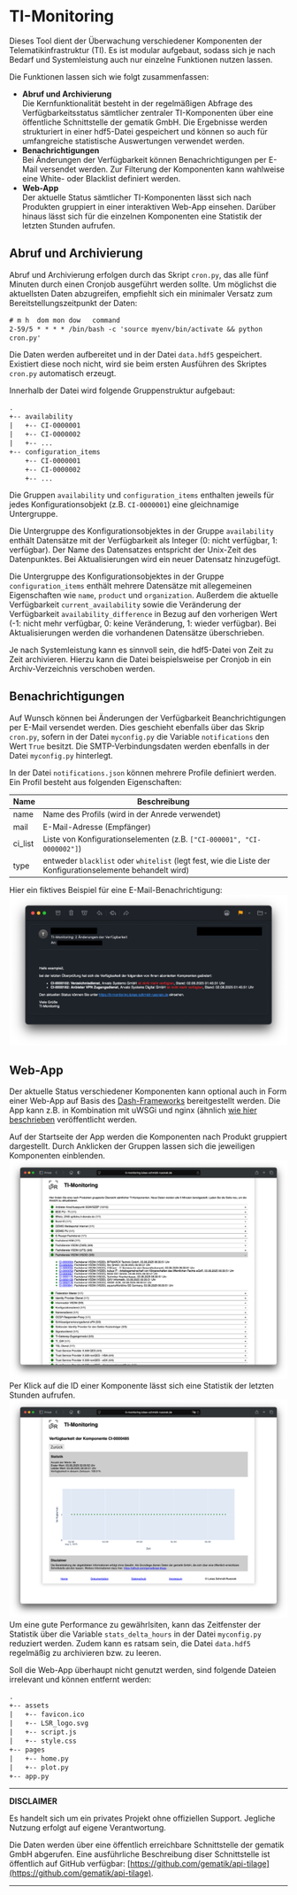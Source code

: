 # TI-Monitoring

Dieses Tool dient der Überwachung verschiedener Komponenten der Telematikinfrastruktur (TI).
Es ist modular aufgebaut, sodass sich je nach Bedarf und Systemleistung auch nur einzelne Funktionen nutzen lassen.

Die Funktionen lassen sich wie folgt zusammenfassen:

* __Abruf und Archivierung__<br>
Die Kernfunktionalität besteht in der regelmäßigen Abfrage des Verfügbarkeitsstatus sämtlicher zentraler TI-Komponenten über eine öffentliche Schnittstelle der gematik GmbH. Die Ergebnisse werden strukturiert in einer hdf5-Datei gespeichert und können so auch für umfangreiche statistische Auswertungen verwendet werden.
* __Benachrichtigungen__<br>
Bei Änderungen der Verfügbarkeit können Benachrichtigungen per E-Mail versendet werden. Zur Filterung der Komponenten kann wahlweise eine White- oder Blacklist definiert werden.
* __Web-App__<br>
Der aktuelle Status sämtlicher TI-Komponenten lässt sich nach Produkten gruppiert in einer interaktiven Web-App einsehen. Darüber hinaus lässt sich für die einzelnen Komponenten eine Statistik der letzten Stunden aufrufen.

## Abruf und Archivierung
Abruf und Archivierung erfolgen durch das Skript `cron.py`, das alle fünf Minuten durch einen Cronjob ausgeführt werden sollte. Um möglichst die aktuellsten Daten abzugreifen,  empfiehlt sich ein minimaler Versatz zum Bereitstellungszeitpunkt der Daten:
```
# m h  dom mon dow   command
2-59/5 * * * * /bin/bash -c 'source myenv/bin/activate && python cron.py'
```
Die Daten werden aufbereitet und in der Datei `data.hdf5` gespeichert. Existiert diese noch nicht, wird sie beim ersten Ausführen des Skriptes `cron.py` automatisch erzeugt.

Innerhalb der Datei wird folgende Gruppenstruktur aufgebaut:

```
.
+-- availability
|   +-- CI-0000001
|   +-- CI-0000002
|   +-- ...
+-- configuration_items
    +-- CI-0000001
    +-- CI-0000002
    +-- ...
```

Die Gruppen `availability` und `configuration_items` enthalten jeweils für jedes Konfigurationsobjekt (z.B. `CI-0000001`) eine gleichnamige Untergruppe.

Die Untergruppe des Konfigurationsobjektes in der Gruppe `availability` enthält Datensätze mit der Verfügbarkeit als Integer (0: nicht verfügbar, 1: verfügbar). Der Name des Datensatzes entspricht der Unix-Zeit des Datenpunktes. Bei Aktualisierungen wird ein neuer Datensatz hinzugefügt.

Die Untergruppe des Konfigurationsobjektes in der Gruppe `configuration_items` enthält mehrere Datensätze mit allegemeinen Eigenschaften wie `name`, `product` und `organization`. Außerdem die aktuelle Verfügbarkeit `current_availability` sowie die Veränderung der Verfügbarkeit `availability_difference` in Bezug auf den vorherigen Wert (-1: nicht mehr verfügbar, 0: keine Veränderung, 1: wieder verfügbar). Bei Aktualisierungen werden die vorhandenen Datensätze überschrieben.

Je nach Systemleistung kann es sinnvoll sein, die hdf5-Datei von Zeit zu Zeit archivieren. Hierzu kann die Datei beispielsweise per Cronjob in ein Archiv-Verzeichnis verschoben werden.

## Benachrichtigungen
Auf Wunsch können bei Änderungen der Verfügbarkeit Beanchrichtigungen per E-Mail versendet werden. Dies geschieht ebenfalls über das Skrip `cron.py`, sofern in der Datei `myconfig.py` die Variable `notifications` den Wert `True` besitzt. Die SMTP-Verbindungsdaten werden ebenfalls in der Datei `myconfig.py` hinterlegt.

In der Datei `notifications.json` können mehrere Profile definiert werden. Ein Profil besteht aus folgenden Eigenschaften:

| Name | Beschreibung |
| ----------- | ----------- |
| name | Name des Profils (wird in der Anrede verwendet) |
| mail | E-Mail-Adresse (Empfänger) |
| ci_list | Liste von Konfigurationselementen (z.B. `["CI-000001", "CI-0000002"]`) |
| type | entweder `blacklist` oder `whitelist` (legt fest, wie die Liste der Konfigurationselemente behandelt wird) |

Hier ein fiktives Beispiel für eine E-Mail-Benachrichtigung:
![E-Mail-Benachrichtigung über Störung (fiktives Beispiel)](docs/img/Benachrichtigung%20(Fiktives%20Beispiel).png "E-Mail-Benachrichtigung über Störung (fiktives Beispiel)")

## Web-App
Der aktuelle Status verschiedener Komponenten kann optional auch in Form einer Web-App auf Basis des [Dash-Frameworks](https://dash.plotly.com) bereitgestellt werden. Die App kann z.B. in Kombination mit uWSGi und nginx (ähnlich [wie hier beschrieben](https://carpiero.medium.com/host-a-dashboard-using-python-dash-and-linux-in-your-own-linux-server-85d891e960bc) veröffentlicht werden.

Auf der Startseite der App werden die Komponenten nach Produkt gruppiert dargestellt. Durch Anklicken der Gruppen lassen sich die jeweiligen Komponenten einblenden.
![Screenshot aus der App: Startseite der App](docs/img/App%20Home.png "Startseite der App")
Per Klick auf die ID einer Komponente lässt sich eine Statistik der letzten Stunden aufrufen.
![Screenshot aus der App: Statistik für eine Komponente](docs/img/App%20Statistik.png "Statistik für eine Komponente")
Um eine gute Performance zu gewährlsiten, kann das Zeitfenster der Statistik über die Variable `stats_delta_hours` in der Datei `myconfig.py` reduziert werden. Zudem kann es ratsam sein, die Datei `data.hdf5` regelmäßig zu archivieren bzw. zu leeren.

Soll die Web-App überhaupt nicht genutzt werden, sind folgende Dateien irrelevant und können entfernt werden:

```
.
+-- assets
|   +-- favicon.ico
|   +-- LSR_logo.svg
|   +-- script.js
|   +-- style.css
+-- pages
|   +-- home.py
|   +-- plot.py
+-- app.py

```

---
**DISCLAIMER**

Es handelt sich um ein privates Projekt ohne offiziellen Support. Jegliche Nutzung erfolgt auf eigene Verantwortung. 

Die Daten werden über eine öffentlich erreichbare Schnittstelle der gematik GmbH abgerufen. Eine ausführliche Beschreibung diser Schnittstelle ist öffentlich auf GitHub verfügbar: [https://github.com/gematik/api-tilage](https://github.com/gematik/api-tilage).

---